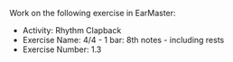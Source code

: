 Work on the following exercise in EarMaster:
- Activity: Rhythm Clapback
- Exercise Name: 4/4 - 1 bar: 8th notes - including rests
- Exercise Number: 1.3
